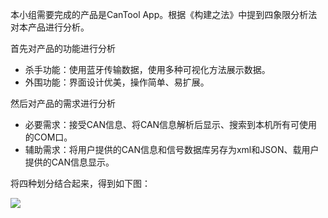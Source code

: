 本小组需要完成的产品是CanTool App。根据《构建之法》中提到四象限分析法对本产品进行分析。

首先对产品的功能进行分析

- 杀手功能：使用蓝牙传输数据，使用多种可视化方法展示数据。
- 外围功能：界面设计优美，操作简单、易扩展。

然后对产品的需求进行分析

- 必要需求：接受CAN信息、将CAN信息解析后显示、搜索到本机所有可使用的COM口。
- 辅助需求：将用户提供的CAN信息和信号数据库另存为xml和JSON、载用户提供的CAN信息显示。

将四种划分结合起来，得到如下图：

![](http://images2017.cnblogs.com/blog/1237492/201710/1237492-20171015144526840-1505304779.png)

